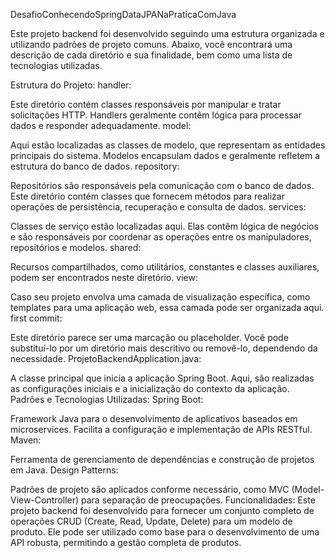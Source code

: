 DesafioConhecendoSpringDataJPANaPraticaComJava

Este projeto backend foi desenvolvido seguindo uma estrutura organizada e utilizando padrões de projeto comuns. Abaixo, você encontrará uma descrição de cada diretório e sua finalidade, bem como uma lista de tecnologias utilizadas.

Estrutura do Projeto:
handler:

Este diretório contém classes responsáveis por manipular e tratar solicitações HTTP. Handlers geralmente contêm lógica para processar dados e responder adequadamente.
model:

Aqui estão localizadas as classes de modelo, que representam as entidades principais do sistema. Modelos encapsulam dados e geralmente refletem a estrutura do banco de dados.
repository:

Repositórios são responsáveis pela comunicação com o banco de dados. Este diretório contém classes que fornecem métodos para realizar operações de persistência, recuperação e consulta de dados.
services:

Classes de serviço estão localizadas aqui. Elas contêm lógica de negócios e são responsáveis por coordenar as operações entre os manipuladores, repositórios e modelos.
shared:

Recursos compartilhados, como utilitários, constantes e classes auxiliares, podem ser encontrados neste diretório.
view:

Caso seu projeto envolva uma camada de visualização específica, como templates para uma aplicação web, essa camada pode ser organizada aqui.
first commit:

Este diretório parece ser uma marcação ou placeholder. Você pode substituí-lo por um diretório mais descritivo ou removê-lo, dependendo da necessidade.
ProjetoBackendApplication.java:

A classe principal que inicia a aplicação Spring Boot. Aqui, são realizadas as configurações iniciais e a inicialização do contexto da aplicação.
Padrões e Tecnologias Utilizadas:
Spring Boot:

Framework Java para o desenvolvimento de aplicativos baseados em microservices. Facilita a configuração e implementação de APIs RESTful.
Maven:

Ferramenta de gerenciamento de dependências e construção de projetos em Java.
Design Patterns:

Padrões de projeto são aplicados conforme necessário, como MVC (Model-View-Controller) para separação de preocupações.
Funcionalidades:
Este projeto backend foi desenvolvido para fornecer um conjunto completo de operações CRUD (Create, Read, Update, Delete) para um modelo de produto. Ele pode ser utilizado como base para o desenvolvimento de uma API robusta, permitindo a gestão completa de produtos.
